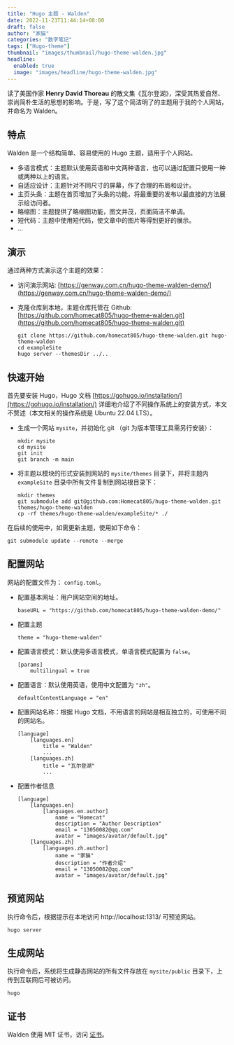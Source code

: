 ```yaml
---
title: "Hugo 主题 - Walden"
date: 2022-11-23T11:44:14+08:00
draft: false
author: "家猫"
categories: "数字笔记"
tags: ["Hugo-theme"]
thumbnail: "images/thumbnail/hugo-theme-walden.jpg"
headline: 
  enabled: true
  image: "images/headline/hugo-theme-walden.jpg"
---
```


读了美国作家 <b>Henry David Thoreau</b> 的散文集《瓦尔登湖》，深受其热爱自然、崇尚简朴生活的思想的影响。于是，写了这个简洁明了的主题用于我的个人网站，并命名为 Walden。


<!--more-->

## 特点

Walden 是一个结构简单、容易使用的 Hugo 主题，适用于个人网站。

- 多语言模式：主题默认使用英语和中文两种语言，也可以通过配置只使用一种或两种以上的语言。
- 自适应设计：主题针对不同尺寸的屏幕，作了合理的布局和设计。
- 主页头条：主题在首页增加了头条的功能，将最重要的发布以最直接的方法展示给访问者。
- 略缩图：主题提供了略缩图功能，图文并茂，页面简洁不单调。
- 短代码：主题中使用短代码，使文章中的图片等得到更好的展示。
- ...

## 演示

通过两种方式演示这个主题的效果：

- 访问演示网站: [https://genway.com.cn/hugo-theme-walden-demo/](https://genway.com.cn/hugo-theme-walden-demo/)
- 克隆仓库到本地，主题仓库托管在 Github: [https://github.com/homecat805/hugo-theme-walden.git](https://github.com/homecat805/hugo-theme-walden.git)

    ```
    git clone https://github.com/homecat805/hugo-theme-walden.git hugo-theme-walden
    cd exampleSite
    hugo server --themesDir ../..
    ```

## 快速开始

首先要安装 Hugo，Hugo 文档 [https://gohugo.io/installation/](https://gohugo.io/installation/) 详细地介绍了不同操作系统上的安装方式，本文不赘述（本文相关的操作系统是 Ubuntu 22.04 LTS）。

- 生成一个网站 `mysite`，并初始化 git （git 为版本管理工具需另行安装）： 

    ```
    mkdir mysite
    cd mysite
    git init
    git branch -m main
    ```

- 将主题以模块的形式安装到网站的 `mysite/themes` 目录下，并将主题内 `exampleSite` 目录中所有文件复制到网站根目录下：

    ```
    mkdir themes
    git submodule add git@github.com:Homecat805/hugo-theme-walden.git themes/hugo-theme-walden
    cp -rf themes/hugo-theme-walden/exampleSite/* ./
    ```

在后续的使用中，如需更新主题，使用如下命令：

```
git submodule update --remote --merge
```

## 配置网站 

网站的配置文件为： `config.toml`。

- 配置基本网址：用户网站空间的地址。

    ```
    baseURL = "https://github.com/homecat805/hugo-theme-walden-demo/"
    ```

- 配置主题

    ```
    theme = "hugo-theme-walden"
    ```

- 配置语言模式：默认使用多语言模式，单语言模式配置为 `false`。

    ```
    [params]
        multilingual = true  
    ```

- 配置语言：默认使用英语，使用中文配置为 `"zh"`。

    ```
    defaultContentLanguage = "en"
    ```

- 配置网站名称：根据 Hugo 文档，不用语言的网站是相互独立的，可使用不同的网站名。

    ```
    [language]
        [languages.en]
            title = "Walden"
            ...
        [languages.zh]
            title = "瓦尔登湖"
            ...
    ```

- 配置作者信息

    ```
    [language]
        [languages.en]
            [languages.en.author]
                name = "Homecat"
                description = "Author Description"
                email = "13050082@qq.com"
                avatar = "images/avatar/default.jpg"
        [languages.zh]
            [languages.zh.author]
                name = "家猫"
                description = "作者介绍"
                email = "13050082@qq.com"
                avatar = "images/avatar/default.jpg"
    ```

## 预览网站

执行命令后，根据提示在本地访问 http://localhost:1313/ 可预览网站。

```
hugo server
```

## 生成网站

执行命令后，系统将生成静态网站的所有文件存放在 `mysite/public` 目录下，上传到互联网后可被访问。

```
hugo
```

## 证书

Walden 使用 MIT 证书，访问 [证书](https://github.com/homecat805/hugo-theme-walden/blob/master/LICENSE)。
